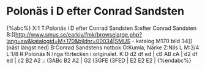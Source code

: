 # Polonäs i D efter Conrad Sandsten

{%abc%}
X:1
T:Polonäs i D efter Conrad Sandsten
S:efter Conrad Sandsten
B:[[http://www.smus.se/earkiv/fmk/browselarge.php?lang=sw&katalogid=M+170&bildnr=00034|SMUS - katalog M170 bild 34]] (näst längst ned)
B:Conrad Sandstens notbok
O:Kumla, Närke
Z:Nils L
M:3/4
L:1/8
R:Polonäs
N:Inga förtecken i originalet.
K:D
d2 df ed | cB AB cA | d2 df ed | c2 B2 A2 ::
(3ABc B2 A2 | G2 (3GFE (3FED | E2 E2 E2 | 
{%endabc%}
